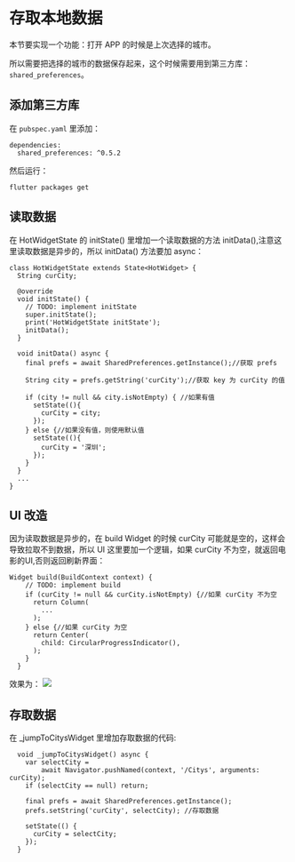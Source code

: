 # 存取本地数据
本节要实现一个功能：打开 APP 的时候是上次选择的城市。

所以需要把选择的城市的数据保存起来，这个时候需要用到第三方库：`shared_preferences`。

## 添加第三方库
在 `pubspec.yaml` 里添加：
```
dependencies:
  shared_preferences: ^0.5.2
```

然后运行：
```
flutter packages get
```

## 读取数据
在 HotWidgetState 的 initState() 里增加一个读取数据的方法 initData(),注意这里读取数据是异步的，所以 initData() 方法要加 async：
```
class HotWidgetState extends State<HotWidget> {
  String curCity;

  @override
  void initState() {
    // TODO: implement initState
    super.initState();
    print('HotWidgetState initState');
    initData();
  }

  void initData() async {
    final prefs = await SharedPreferences.getInstance();//获取 prefs

    String city = prefs.getString('curCity');//获取 key 为 curCity 的值

    if (city != null && city.isNotEmpty) { //如果有值
      setState((){
        curCity = city;
      });
    } else {//如果没有值，则使用默认值
      setState((){
        curCity = '深圳';
      });
    }
  }
  ...
}
```

## UI 改造
因为读取数据是异步的，在 build Widget 的时候  curCity 可能就是空的，这样会导致拉取不到数据，所以 UI 这里要加一个逻辑，如果 curCity 不为空，就返回电影的UI,否则返回刷新界面：
```
Widget build(BuildContext context) {
    // TODO: implement build
    if (curCity != null && curCity.isNotEmpty) {//如果 curCity 不为空
      return Column(
        ...
      );
    } else {//如果 curCity 为空
      return Center(
        child: CircularProgressIndicator(),
      );
    }
  }
```
效果为：
![](https://user-gold-cdn.xitu.io/2019/4/29/16a68264bd5fd0b2?w=480&h=960&f=gif&s=201709)

## 存取数据
在 _jumpToCitysWidget 里增加存取数据的代码:
```
  void _jumpToCitysWidget() async {
    var selectCity =
        await Navigator.pushNamed(context, '/Citys', arguments: curCity);
    if (selectCity == null) return;

    final prefs = await SharedPreferences.getInstance(); 
    prefs.setString('curCity', selectCity); //存取数据

    setState(() {
      curCity = selectCity;
    });
  }
```